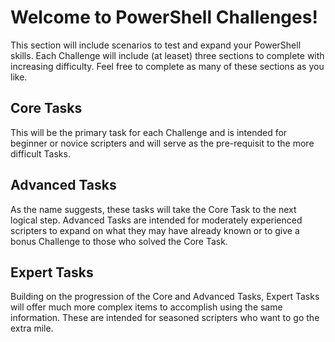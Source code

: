 # Welcome to PowerShell Challenges!

This section will include scenarios to test and expand your PowerShell skills.  Each Challenge will include (at leaset) three sections to complete with increasing difficulty.  Feel free to complete as many of these sections as you like.

## Core Tasks

This will be the primary task for each Challenge and is intended for beginner or novice scripters and will serve as the pre-requisit to the more difficult Tasks.

## Advanced Tasks

As the name suggests, these tasks will take the Core Task to the next logical step.  Advanced Tasks are intended for moderately experienced scripters to expand on what they may have already known or to give a bonus Challenge to those who solved the Core Task.

## Expert Tasks

Building on the progression of the Core and Advanced Tasks, Expert Tasks will offer much more complex items to accomplish using the same information.  These are intended for seasoned scripters who want to go the extra mile. 